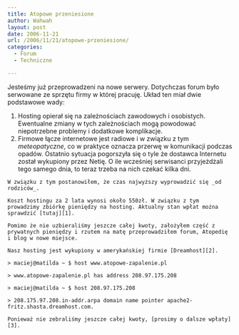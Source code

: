```yaml
---
title: Atopowe przeniesione
author: Wahwah
layout: post
date: 2006-11-21
url: /2006/11/21/atopowe-przeniesione/
categories:
  - Forum
  - Techniczne

---
```

Jesteśmy już przeprowadzeni na nowe serwery. Dotychczas forum było serwowane ze sprzętu firmy w której pracuję. Układ ten miał dwie podstawowe wady:

  1. Hosting opierał się na zależnościach zawodowych i osobistych. Ewentualne zmiany w tych zależnościach mogą powodować niepotrzebne problemy i dodatkowe komplikacje.
  2. Firmowe łącze internetowe jest radiowe i w związku z tym _meteopatyczne_, co w praktyce oznacza przerwę w komunikacji podczas opadów. 
    <!--more-->Ostatnio sytuacja pogorszyła się o tyle że dostawca Internetu został wykupiony przez Netię. O ile wcześniej serwisanci przyjeżdżali tego samego dnia, to teraz trzeba na nich czekać kilka dni.</li> </ol> 
    
    W związku z tym postanowiłem, że czas najwyższy wyprowadzić się _od rodziców_.
    
    Koszt hostingu za 2 lata wynosi około 550zł. W związku z tym prowadzimy zbiórkę pieniędzy na hosting. Aktualny stan wpłat można sprawdzić [tutaj][1].
    
    Pomimo że nie uzbieraliśmy jeszcze całej kwoty, założyłem część z prywatnych pieniędzy i rzutem na matę przeprowadziłem forum, Atopedię i blog w nowe miejsce.
    
    Nasz hosting jest wykupiony w amerykańskiej firmie [Dreamhost][2].
    
    > maciej@matilda ~ $ host www.atopowe-zapalenie.pl
  
    > www.atopowe-zapalenie.pl has address 208.97.175.208
  
    > maciej@matilda ~ $ host 208.97.175.208
  
    > 208.175.97.208.in-addr.arpa domain name pointer apache2-fritz.shasta.dreamhost.com.
    
    Ponieważ nie zebraliśmy jeszcze całej kwoty, [prosimy o dalsze wpłaty][3].

 [1]: http://www.atopowe-zapalenie.pl/atopedia/Zbi%C3%B3rka_pieni%C4%99dzy_na_hosting
 [2]: http://www.dreamhost.com/
 [3]: http://www.atopowe-zapalenie.pl/forum/viewtopic.php?t=3093